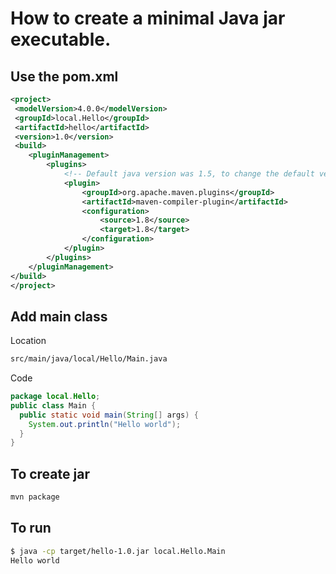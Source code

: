 # How to create a minimal Java jar executable. 

## Use the pom.xml

```xml
<project>
 <modelVersion>4.0.0</modelVersion>
 <groupId>local.Hello</groupId>
 <artifactId>hello</artifactId>
 <version>1.0</version>
 <build>
    <pluginManagement>
        <plugins>
            <!-- Default java version was 1.5, to change the default version added this plugin -->
            <plugin>
                <groupId>org.apache.maven.plugins</groupId>
                <artifactId>maven-compiler-plugin</artifactId>
                <configuration>
                    <source>1.8</source>
                    <target>1.8</target>
                </configuration>
            </plugin>
        </plugins>
    </pluginManagement>
</build>
</project>
```

## Add main class

Location
```bash
src/main/java/local/Hello/Main.java
```

Code
```java
package local.Hello;
public class Main {
  public static void main(String[] args) {
    System.out.println("Hello world");
  }
}
```

## To create jar
```bash
mvn package
```

## To run
```bash
$ java -cp target/hello-1.0.jar local.Hello.Main
Hello world
```
